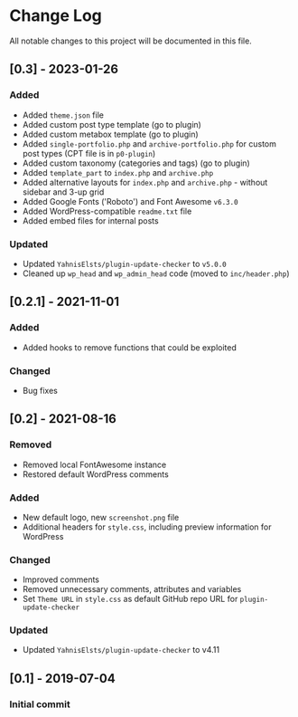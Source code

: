 # Change Log
All notable changes to this project will be documented in this file.

## [0.3] - 2023-01-26
### Added
* Added `theme.json` file
* Added custom post type template (go to plugin)
* Added custom metabox template (go to plugin)
* Added `single-portfolio.php` and `archive-portfolio.php` for custom post types (CPT file is in `p0-plugin`)
* Added custom taxonomy (categories and tags) (go to plugin)
* Added `template_part` to `index.php` and `archive.php`
* Added alternative layouts for `index.php` and `archive.php` - without sidebar and 3-up grid
* Added Google Fonts ('Roboto') and Font Awesome `v6.3.0`
* Added WordPress-compatible `readme.txt` file
* Added embed files for internal posts

### Updated
* Updated `YahnisElsts/plugin-update-checker` to `v5.0.0`
* Cleaned up `wp_head` and `wp_admin_head` code (moved to `inc/header.php`)

## [0.2.1] - 2021-11-01
### Added
* Added hooks to remove functions that could be exploited

### Changed
* Bug fixes

## [0.2] - 2021-08-16
### Removed
* Removed local FontAwesome instance
* Restored default WordPress comments

### Added
* New default logo, new `screenshot.png` file
* Additional headers for `style.css`, including preview information for WordPress

### Changed
* Improved comments
* Removed unnecessary comments, attributes and variables
* Set `Theme URL` in `style.css` as default GitHub repo URL for `plugin-update-checker`

### Updated
* Updated `YahnisElsts/plugin-update-checker` to v4.11

## [0.1] - 2019-07-04
### Initial commit